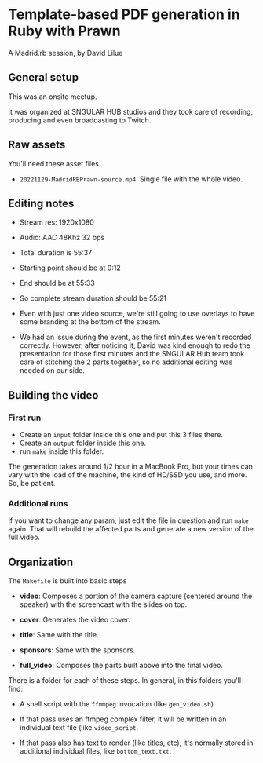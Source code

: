 # Template-based PDF generation in Ruby with Prawn

A Madrid.rb session, by David Lilue

## General setup

This was an onsite meetup.

It was organized at SNGULAR HUB studios and they took care of
recording, producing and even broadcasting to Twitch.

## Raw assets

You'll need these asset files

- `20221129-MadridRBPrawn-source.mp4`. Single file with the whole video.

## Editing notes

- Stream res: 1920x1080

- Audio: AAC 48Khz 32 bps

- Total duration is 55:37

- Starting point should be at 0:12

- End should be at 55:33
  
- So complete stream duration should be 55:21

- Even with just one video source, we're still going to use overlays
  to have some branding at the bottom of the stream.

- We had an issue during the event, as the first minutes weren't
  recorded correctly. However, after noticing it, David was kind
  enough to redo the presentation for those first minutes and the
  SNGULAR Hub team took care of stitching the 2 parts together, so no
  additional editing was needed on our side.

## Building the video

### First run

- Create an `input` folder inside this one and put this 3 files there.
- Create an `output` folder inside this one.
- run `make` inside this folder.

The generation takes around 1/2 hour in a MacBook Pro, but your times
can vary with the load of the machine, the kind of HD/SSD you use, and
more. So, be patient.

### Additional runs

If you want to change any param, just edit the file in question and
run `make` again. That will rebuild the affected parts and generate a
new version of the full video.

## Organization

The `Makefile` is built into basic steps

- **video**: Composes a portion of the camera capture (centered around
  the speaker) with the screencast with the slides on top.
  
- **cover**: Generates the video cover.

- **title**: Same with the title.

- **sponsors**: Same with the sponsors.

- **full_video**: Composes the parts built above into the final video.

There is a folder for each of these steps. In general, in this folders
you'll find:

- A shell script with the `ffmmpeg` invocation (like `gen_video.sh`)

- If that pass uses an ffmpeg complex filter, it will be written in an
  individual text file (like `video_script`.
  
- If that pass also has text to render (like titles, etc), it's
  normally stored in additional individual files, like
  `bottom_text.txt`.
